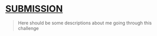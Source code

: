 # [SUBMISSION](https://iCodeThis.com/submissions/24920)
> Here should be some descriptions about me going through this challenge
